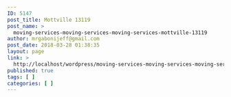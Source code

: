 ```yaml
---
ID: 5147
post_title: Mottville 13119
post_name: >
  moving-services-moving-services-moving-services-mottville-13119
author: mrgabonijeff@gmail.com
post_date: 2018-03-28 01:38:35
layout: page
link: >
  http://localhost/wordpress/moving-services-moving-services-moving-services-mottville-13119/
published: true
tags: [ ]
categories: [ ]
---
```

